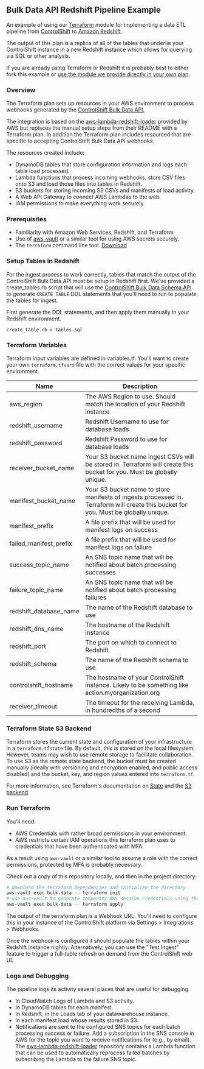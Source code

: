 ## Bulk Data API Redshift Pipeline Example

An example of using our [Terraform](https://www.terraform.io/) module for implementing a data ETL pipeline from [ControlShift](https://www.controlshiftlabs.com) to [Amazon Redshift](https://aws.amazon.com/redshift/).

The output of this plan is a replica of all of the tables that underlie your ControlShift instance in a new Redshift instance which allows for querying via SQL or other analysis.

If you are already using Terraform or Redshift it is probably best to either fork this example or [use the module we provide directly in your own plan](https://registry.terraform.io/modules/controlshift/controlshift-redshift-sync/aws/).

### Overview

The Terraform plan sets up resources in your AWS environment to process webhooks generated by the [ControlShift Bulk Data API.](https://developers.controlshiftlabs.com/#bulk-data) 

The integration is based on the [aws-lambda-redshift-loader](https://github.com/awslabs/aws-lambda-redshift-loader) provided by AWS but replaces the manual setup steps from their README with a Terraform plan. In addition the Terraform plan includes resourced that are specific to accepting ControlShift Bulk Data API webhooks.

The resources created include:

- DynamoDB tables that store configuration information and logs each table load processed.
- Lambda functions that process incoming webhooks, store CSV files onto S3 and load those files into tables in Redshift.
- S3 buckets for storing incoming S3 CSVs and manifests of load activity.
- A Web API Gateway to connect AWS Lambdas to the web.
- IAM permissions to make everything work securely.


### Prerequisites

- Familiarity with Amazon Web Services, Redshift, and Terraform
- Use of [aws-vault](https://github.com/99designs/aws-vault) or a similar tool for using AWS secrets securely. 
- The `terraform` command line tool. [Download](https://www.terraform.io/downloads.html) 

### Setup Tables in Redshift

For the ingest process to work correctly, tables that match the output of the ControlShift Bulk Data API must be setup in Redshift first. We've provided a create_tables.rb script that will use the [ControlShift Bulk Data Schema API](https://developers.controlshiftlabs.com/#bulk-data-schema) to generate `CREATE TABLE` DDL statements that you'll need to run to populate the tables for ingest.

First generate the DDL statements, and then apply them manually in your Redshift environment.
```
create_table.rb > tables.sql
```

### Terraform Variables

Terraform input variables are defined in variables.tf. You'll want to create your own `terraform.tfvars` file with the correct values for your specific environment.

Name | Description
------------ | -------------
aws_region | The AWS Region to use. Should match the location of your Redshift instance
redshift_username | Redshift Username to use for database loads
redshift_password | Redshift Password to use for database loads
receiver_bucket_name | Your S3 bucket name ingest CSVs will be stored in. Terraform will create this bucket for you. Must be globally unique.
manifest_bucket_name | Your S3 bucket name to store manifests of ingests processed in. Terraform will create this bucket for you. Must be globally unique.
manifest_prefix | A file prefix that will be used for manifest logs on success
failed_manifest_prefix | A file prefix that will be used for manifest logs on failure
success_topic_name | An SNS topic name that will be notified about batch processing successes
failure_topic_name | An SNS topic name that will be notified about batch processing failures
redshift_database_name | The name of the Redshift database to use
redshift_dns_name | The hostname of the Redshift instance
redshift_port | The port on which to connect to Redshift
redshift_schema | The name of the Redshift schema to use
controlshift_hostname | The hostname of your ControlShift instance. Likely to be something like action.myorganization.org
receiver_timeout | The timeout for the receiving Lambda, in hundredths of a second


### Terraform State S3 Backend

Terraform stores the current state and configuration of your infrastructure in a `terraform.tfstate` file. By default, this is stored on the local filesystem. However, teams may wish to use remote storage to facilitate collaboration. To use S3 as the remote state backend, the bucket must be created manually (ideally with versioning and encryption enabled, and public access disabled) and the bucket, key, and region values entered into `terraform.tf`.

For more information, see Terraform's documentation on [State](https://www.terraform.io/docs/state/index.html) and the [S3 backend](https://www.terraform.io/docs/backends/types/s3.html).


### Run Terraform

You'll need:

- AWS Credentials with rather broad permissions in your environment.
- AWS restricts certain IAM operations this terraform plan uses to credentials that have been authenticated with MFA.

As a result using `aws-vault` or a similar tool to assume a role with the correct permissions, protected by MFA is probably necessary.

Check out a copy of this repository locally, and then in the project directory:

```bash
# download the terraform dependencies and initialize the directory
aws-vault exec bulk-data -- terraform init
# use aws-vault to generate temporary AWS session credentials using the bulk-data profile and then use them to apply the plan
aws-vault exec bulk-data -- terraform apply
```

The output of the terraform plan is a Webhook URL. You'll need to configure this in your instance of the ControlShift platform via Settings > Integrations > Webhooks.

Once the webhook is configured it should populate the tables within your Redshift instance nightly. Alternatively, you can use the "Test Ingest" feature to trigger a full-table refresh on demand from the ControlShift web UI.

### Logs and Debugging

The pipeline logs its activity several places that are useful for debugging. 

- In CloudWatch Logs of Lambda and S3 activity. 
- In DynamoDB tables for each manifest.
- In Redshift, in the Loads tab of your datawarehouse instance. 
- In each manifest load whose results stored in S3. 
- Notifications are sent to the configured SNS topics for each batch processing success or failure. Add a subscription in the SNS console in AWS for the topic you want to receive notifications for (e.g., by email). The [aws-lambda-redshift-loader](https://github.com/awslabs/aws-lambda-redshift-loader) repository contains a Lambda function that can be used to automatically reprocess failed batches by subscribing the Lambda to the failure SNS topic.
